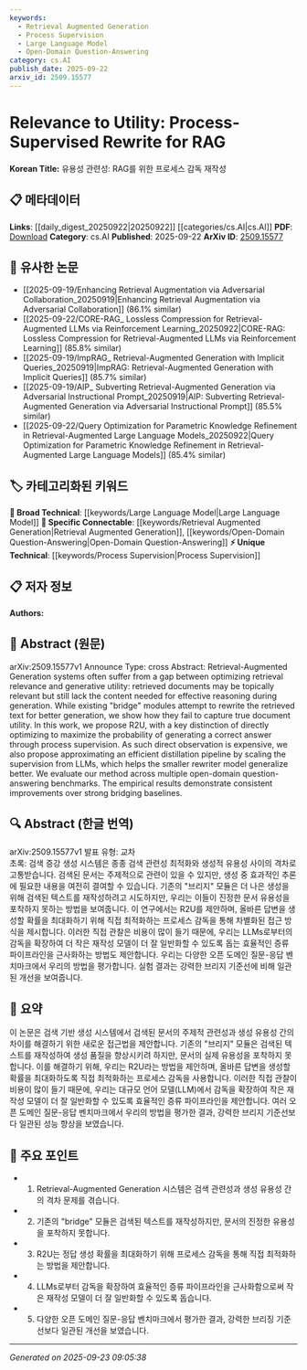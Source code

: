 ```yaml
---
keywords:
  - Retrieval Augmented Generation
  - Process Supervision
  - Large Language Model
  - Open-Domain Question-Answering
category: cs.AI
publish_date: 2025-09-22
arxiv_id: 2509.15577
---
```


<!-- KEYWORD_LINKING_METADATA:
{
  "processed_timestamp": "2025-09-23T09:05:38.218793",
  "vocabulary_version": "1.0",
  "selected_keywords": [
    "Retrieval Augmented Generation",
    "Process Supervision",
    "Large Language Model",
    "Open-Domain Question-Answering"
  ],
  "rejected_keywords": [],
  "similarity_scores": {
    "Retrieval Augmented Generation": 0.85,
    "Process Supervision": 0.72,
    "Large Language Model": 0.8,
    "Open-Domain Question-Answering": 0.78
  },
  "extraction_method": "AI_prompt_based",
  "budget_applied": true,
  "candidates_json": {
    "candidates": [
      {
        "surface": "Retrieval-Augmented Generation",
        "canonical": "Retrieval Augmented Generation",
        "aliases": [
          "RAG"
        ],
        "category": "specific_connectable",
        "rationale": "RAG is a trending concept in NLP that bridges retrieval and generation, enhancing connectivity with related research.",
        "novelty_score": 0.55,
        "connectivity_score": 0.88,
        "specificity_score": 0.8,
        "link_intent_score": 0.85
      },
      {
        "surface": "Process Supervision",
        "canonical": "Process Supervision",
        "aliases": [],
        "category": "unique_technical",
        "rationale": "This novel approach directly optimizes generative models, offering a unique technical perspective.",
        "novelty_score": 0.7,
        "connectivity_score": 0.65,
        "specificity_score": 0.78,
        "link_intent_score": 0.72
      },
      {
        "surface": "Large Language Model",
        "canonical": "Large Language Model",
        "aliases": [
          "LLM"
        ],
        "category": "broad_technical",
        "rationale": "LLMs are foundational in modern NLP, providing broad connectivity across various studies.",
        "novelty_score": 0.4,
        "connectivity_score": 0.9,
        "specificity_score": 0.7,
        "link_intent_score": 0.8
      },
      {
        "surface": "Open-Domain Question-Answering",
        "canonical": "Open-Domain Question-Answering",
        "aliases": [
          "ODQA"
        ],
        "category": "specific_connectable",
        "rationale": "ODQA is a key application area for RAG systems, linking to numerous datasets and benchmarks.",
        "novelty_score": 0.6,
        "connectivity_score": 0.85,
        "specificity_score": 0.75,
        "link_intent_score": 0.78
      }
    ],
    "ban_list_suggestions": [
      "bridge modules",
      "empirical results",
      "retrieved documents"
    ]
  },
  "decisions": [
    {
      "candidate_surface": "Retrieval-Augmented Generation",
      "resolved_canonical": "Retrieval Augmented Generation",
      "decision": "linked",
      "scores": {
        "novelty": 0.55,
        "connectivity": 0.88,
        "specificity": 0.8,
        "link_intent": 0.85
      }
    },
    {
      "candidate_surface": "Process Supervision",
      "resolved_canonical": "Process Supervision",
      "decision": "linked",
      "scores": {
        "novelty": 0.7,
        "connectivity": 0.65,
        "specificity": 0.78,
        "link_intent": 0.72
      }
    },
    {
      "candidate_surface": "Large Language Model",
      "resolved_canonical": "Large Language Model",
      "decision": "linked",
      "scores": {
        "novelty": 0.4,
        "connectivity": 0.9,
        "specificity": 0.7,
        "link_intent": 0.8
      }
    },
    {
      "candidate_surface": "Open-Domain Question-Answering",
      "resolved_canonical": "Open-Domain Question-Answering",
      "decision": "linked",
      "scores": {
        "novelty": 0.6,
        "connectivity": 0.85,
        "specificity": 0.75,
        "link_intent": 0.78
      }
    }
  ]
}
-->

# Relevance to Utility: Process-Supervised Rewrite for RAG

**Korean Title:** 유용성 관련성: RAG를 위한 프로세스 감독 재작성

## 📋 메타데이터

**Links**: [[daily_digest_20250922|20250922]] [[categories/cs.AI|cs.AI]]
**PDF**: [Download](https://arxiv.org/pdf/2509.15577.pdf)
**Category**: cs.AI
**Published**: 2025-09-22
**ArXiv ID**: [2509.15577](https://arxiv.org/abs/2509.15577)

## 🔗 유사한 논문
- [[2025-09-19/Enhancing Retrieval Augmentation via Adversarial Collaboration_20250919|Enhancing Retrieval Augmentation via Adversarial Collaboration]] (86.1% similar)
- [[2025-09-22/CORE-RAG_ Lossless Compression for Retrieval-Augmented LLMs via Reinforcement Learning_20250922|CORE-RAG: Lossless Compression for Retrieval-Augmented LLMs via Reinforcement Learning]] (85.8% similar)
- [[2025-09-19/ImpRAG_ Retrieval-Augmented Generation with Implicit Queries_20250919|ImpRAG: Retrieval-Augmented Generation with Implicit Queries]] (85.7% similar)
- [[2025-09-19/AIP_ Subverting Retrieval-Augmented Generation via Adversarial Instructional Prompt_20250919|AIP: Subverting Retrieval-Augmented Generation via Adversarial Instructional Prompt]] (85.5% similar)
- [[2025-09-22/Query Optimization for Parametric Knowledge Refinement in Retrieval-Augmented Large Language Models_20250922|Query Optimization for Parametric Knowledge Refinement in Retrieval-Augmented Large Language Models]] (85.4% similar)

## 🏷️ 카테고리화된 키워드
**🧠 Broad Technical**: [[keywords/Large Language Model|Large Language Model]]
**🔗 Specific Connectable**: [[keywords/Retrieval Augmented Generation|Retrieval Augmented Generation]], [[keywords/Open-Domain Question-Answering|Open-Domain Question-Answering]]
**⚡ Unique Technical**: [[keywords/Process Supervision|Process Supervision]]

## 📋 저자 정보

**Authors:** 

## 📄 Abstract (원문)

arXiv:2509.15577v1 Announce Type: cross 
Abstract: Retrieval-Augmented Generation systems often suffer from a gap between optimizing retrieval relevance and generative utility: retrieved documents may be topically relevant but still lack the content needed for effective reasoning during generation. While existing "bridge" modules attempt to rewrite the retrieved text for better generation, we show how they fail to capture true document utility. In this work, we propose R2U, with a key distinction of directly optimizing to maximize the probability of generating a correct answer through process supervision. As such direct observation is expensive, we also propose approximating an efficient distillation pipeline by scaling the supervision from LLMs, which helps the smaller rewriter model generalize better. We evaluate our method across multiple open-domain question-answering benchmarks. The empirical results demonstrate consistent improvements over strong bridging baselines.

## 🔍 Abstract (한글 번역)

arXiv:2509.15577v1 발표 유형: 교차  
초록: 검색 증강 생성 시스템은 종종 검색 관련성 최적화와 생성적 유용성 사이의 격차로 고통받습니다. 검색된 문서는 주제적으로 관련이 있을 수 있지만, 생성 중 효과적인 추론에 필요한 내용을 여전히 결여할 수 있습니다. 기존의 "브리지" 모듈은 더 나은 생성을 위해 검색된 텍스트를 재작성하려고 시도하지만, 우리는 이들이 진정한 문서 유용성을 포착하지 못하는 방법을 보여줍니다. 이 연구에서는 R2U를 제안하며, 올바른 답변을 생성할 확률을 최대화하기 위해 직접 최적화하는 프로세스 감독을 통해 차별화된 접근 방식을 제시합니다. 이러한 직접 관찰은 비용이 많이 들기 때문에, 우리는 LLMs로부터의 감독을 확장하여 더 작은 재작성 모델이 더 잘 일반화할 수 있도록 돕는 효율적인 증류 파이프라인을 근사화하는 방법도 제안합니다. 우리는 다양한 오픈 도메인 질문-응답 벤치마크에서 우리의 방법을 평가합니다. 실험 결과는 강력한 브리지 기준선에 비해 일관된 개선을 보여줍니다.

## 📝 요약

이 논문은 검색 기반 생성 시스템에서 검색된 문서의 주제적 관련성과 생성 유용성 간의 차이를 해결하기 위한 새로운 접근법을 제안합니다. 기존의 "브리지" 모듈은 검색된 텍스트를 재작성하여 생성 품질을 향상시키려 하지만, 문서의 실제 유용성을 포착하지 못합니다. 이를 해결하기 위해, 우리는 R2U라는 방법을 제안하며, 올바른 답변을 생성할 확률을 최대화하도록 직접 최적화하는 프로세스 감독을 사용합니다. 이러한 직접 관찰이 비용이 많이 들기 때문에, 우리는 대규모 언어 모델(LLM)에서 감독을 확장하여 작은 재작성 모델이 더 잘 일반화할 수 있도록 효율적인 증류 파이프라인을 제안합니다. 여러 오픈 도메인 질문-응답 벤치마크에서 우리의 방법을 평가한 결과, 강력한 브리지 기준선보다 일관된 성능 향상을 보였습니다.

## 🎯 주요 포인트

- 1. Retrieval-Augmented Generation 시스템은 검색 관련성과 생성 유용성 간의 격차 문제를 겪습니다.
- 2. 기존의 "bridge" 모듈은 검색된 텍스트를 재작성하지만, 문서의 진정한 유용성을 포착하지 못합니다.
- 3. R2U는 정답 생성 확률을 최대화하기 위해 프로세스 감독을 통해 직접 최적화하는 방법을 제안합니다.
- 4. LLMs로부터 감독을 확장하여 효율적인 증류 파이프라인을 근사화함으로써 작은 재작성 모델이 더 잘 일반화할 수 있도록 돕습니다.
- 5. 다양한 오픈 도메인 질문-응답 벤치마크에서 평가한 결과, 강력한 브리징 기준선보다 일관된 개선을 보였습니다.


---

*Generated on 2025-09-23 09:05:38*